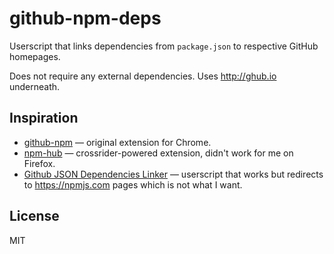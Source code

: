 # github-npm-deps

Userscript that links dependencies from `package.json` to respective GitHub homepages.

Does not require any external dependencies. Uses http://ghub.io underneath.

## Inspiration

- [github-npm] — original extension for Chrome.
- [npm-hub] — crossrider-powered extension, didn't work for me on Firefox.
- [Github JSON Dependencies Linker][github-linker] — userscript that works but redirects to https://npmjs.com pages which is not what I want.

[npm-hub]: https://github.com/zeke/npm-hub
[github-npm]: https://github.com/danielhusar/github-npm
[github-linker]: https://greasyfork.org/en/scripts/8770-github-json-dependencies-linker

## License

MIT
